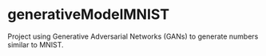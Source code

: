 # generativeModelMNIST
Project using Generative Adversarial Networks (GANs) to generate numbers similar to MNIST.
